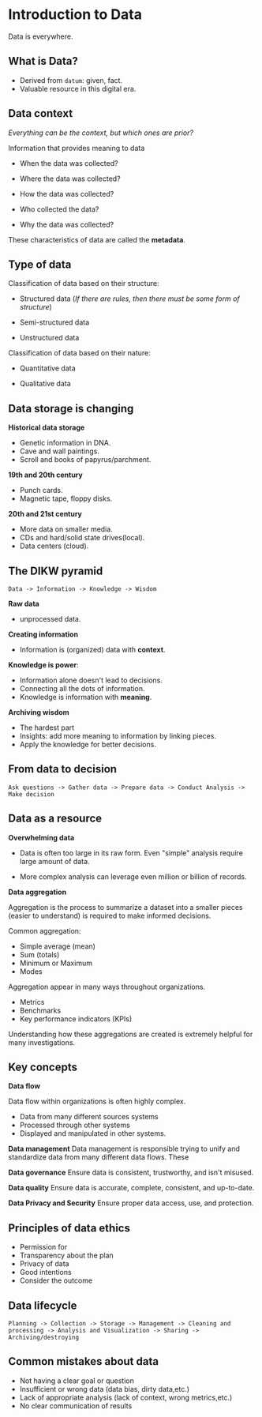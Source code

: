 # Introduction to Data

Data is everywhere.

## What is Data?

- Derived from `datum`: given, fact.
- Valuable resource in this digital era.

## Data context

*Everything can be the context, but which ones are prior?*

Information that provides meaning to data

- When the data was collected?

- Where the data was collected?

- How the data was collected?

- Who collected the data?

- Why the data was collected?

These characteristics of data are called the **metadata**.

## Type of data

Classification of data based on their structure:

- Structured data (*If there are rules, then there must be some form of structure*)

- Semi-structured data

- Unstructured data

Classification of data based on their nature: 

- Quantitative data

- Qualitative data

## Data storage is changing

**Historical data storage**
- Genetic information in DNA.
- Cave and wall paintings.
- Scroll and books of papyrus/parchment.

**19th and 20th century**
- Punch cards.
- Magnetic tape, floppy disks.

**20th and 21st century**
- More data on smaller media.
- CDs and hard/solid state drives(local).
- Data centers (cloud).

## The DIKW pyramid

```
Data -> Information -> Knowledge -> Wisdom
```

**Raw data**
- unprocessed data.

**Creating information**
- Information is (organized) data with **context**.

**Knowledge is power**:
- Information alone doesn't lead to decisions.
- Connecting all the dots of information.
- Knowledge is information with **meaning**.

**Archiving wisdom**
- The hardest part
- Insights: add more meaning to information by linking pieces.
- Apply the knowledge for better decisions.

## From data to decision

```
Ask questions -> Gather data -> Prepare data -> Conduct Analysis -> Make decision
```

## Data as a resource

**Overwhelming data**

- Data is often too large in its raw form. Even "simple" analysis require large amount of data.

- More complex analysis can leverage even million or billion of records.

**Data aggregation**

Aggregation is the process to summarize a dataset into a smaller pieces (easier to understand) is required to make informed decisions.

Common aggregation:
- Simple average (mean)
- Sum (totals)
- Minimum or Maximum
- Modes

Aggregation appear in many ways throughout organizations.
- Metrics
- Benchmarks
- Key performance indicators (KPIs)

Understanding how these aggregations are created is extremely helpful for many investigations.


## Key concepts

**Data flow**

Data flow within organizations is often  highly complex.

- Data from many different sources systems
- Processed through other systems
- Displayed and manipulated in other systems.

**Data management**
Data management is responsible trying to unify and standardize data from many different data flows. These 

**Data governance**
Ensure data is consistent, trustworthy, and isn't misused.

**Data quality**
Ensure data is accurate, complete, consistent, and up-to-date.

**Data Privacy and Security**
Ensure proper data access, use, and protection.

## Principles of data ethics

- Permission for 
- Transparency about the plan
- Privacy of data
- Good intentions
- Consider the outcome

## Data lifecycle

```
Planning -> Collection -> Storage -> Management -> Cleaning and processing -> Analysis and Visualization -> Sharing -> Archiving/destroying
```

## Common mistakes about data
- Not having a clear goal or question
- Insufficient or wrong data (data bias, dirty data,etc.)
- Lack of appropriate analysis (lack of context, wrong metrics,etc.)
- No clear communication of results
